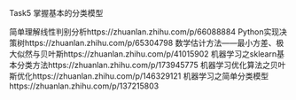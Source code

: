 Task5 掌握基本的分类模型

简单理解线性判别分析https://zhuanlan.zhihu.com/p/66088884
Python实现决策树https://zhuanlan.zhihu.com/p/65304798
数学估计方法——最小方差、极大似然与贝叶斯https://zhuanlan.zhihu.com/p/41015902
机器学习之sklearn基本分类方法https://zhuanlan.zhihu.com/p/173945775
机器学习优化算法之贝叶斯优化https://zhuanlan.zhihu.com/p/146329121
机器学习之简单分类模型https://zhuanlan.zhihu.com/p/137215803
